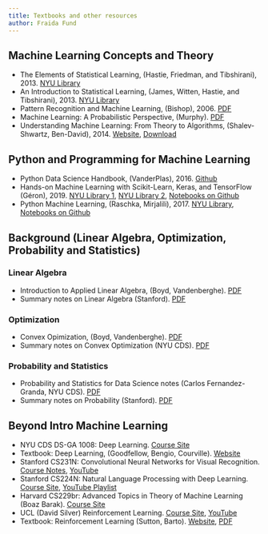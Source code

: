 ```yaml
---
title: Textbooks and other resources
author: Fraida Fund
---
```



## Machine Learning Concepts and Theory

* The Elements of Statistical Learning, (Hastie, Friedman, and Tibshirani), 2013. [NYU Library](https://bobcat.library.nyu.edu/permalink/f/1c17uag/nyu_aleph006482758)
* An Introduction to Statistical Learning, (James, Witten, Hastie, and Tibshirani), 2013. [NYU Library](https://bobcat.library.nyu.edu/permalink/f/1c17uag/nyu_aleph004655521)
* Pattern Recognition and Machine Learning, (Bishop), 2006. [PDF](https://www.microsoft.com/en-us/research/uploads/prod/2006/01/Bishop-Pattern-Recognition-and-Machine-Learning-2006.pdf)
* Machine Learning: A Probabilistic Perspective, (Murphy). [PDF](http://noiselab.ucsd.edu/ECE228/Murphy_Machine_Learning.pdf)
* Understanding Machine Learning: From Theory to Algorithms, (Shalev-Shwartz, Ben-David), 2014. [Website](https://www.cs.huji.ac.il/~shais/UnderstandingMachineLearning/index.html), [Download](https://www.cs.huji.ac.il/~shais/UnderstandingMachineLearning/copy.html)

## Python and Programming for Machine Learning

* Python Data Science Handbook, (VanderPlas), 2016. [Github](https://jakevdp.github.io/PythonDataScienceHandbook/)
* Hands-on Machine Learning with Scikit-Learn, Keras, and TensorFlow (Géron), 2019. [NYU Library 1](https://bobcat.library.nyu.edu/permalink/f/ci13eu/nyu_aleph008011603), [NYU Library 2](https://bobcat.library.nyu.edu/permalink/f/ci13eu/nyu_aleph005589560), [Notebooks on Github](https://github.com/ageron/handson-ml2)
* Python Machine Learning, (Raschka, Mirjalili), 2017. [NYU Library](https://bobcat.library.nyu.edu/permalink/f/ci13eu/nyu_aleph008027112), [Notebooks on Github](https://github.com/rasbt/python-machine-learning-book-3rd-edition)


## Background (Linear Algebra, Optimization, Probability and Statistics)

### Linear Algebra

* Introduction to Applied Linear Algebra, (Boyd, Vandenberghe). [PDF](http://vmls-book.stanford.edu/vmls.pdf)
* Summary notes on Linear Algebra (Stanford). [PDF](http://cs229.stanford.edu/section/cs229-linalg.pdf)

### Optimization

* Convex Opimization, (Boyd, Vandenberghe). [PDF](https://web.stanford.edu/~boyd/cvxbook/bv_cvxbook.pdf)
* Summary notes on Convex Optimization (NYU CDS). [PDF](https://davidrosenberg.github.io/mlcourse/Notes/convex-optimization.pdf)

### Probability and Statistics

* Probability and Statistics for Data Science notes (Carlos Fernandez-Granda, NYU CDS). [PDF](https://cims.nyu.edu/~cfgranda/pages/stuff/probability_stats_for_DS.pdf)
* Summary notes on Probability (Stanford). [PDF](http://cs229.stanford.edu/section/cs229-prob.pdf)

## Beyond Intro Machine Learning

* NYU CDS DS-GA 1008: Deep Learning. [Course Site](https://cds.nyu.edu/deep-learning/)
* Textbook: Deep Learning, (Goodfellow, Bengio, Courville). [Website](https://www.deeplearningbook.org/)
* Stanford CS231N: Convolutional Neural Networks for Visual Recognition. [Course Notes](https://cs231n.github.io/), [YouTube](https://www.youtube.com/playlist?list=PL3FW7Lu3i5JvHM8ljYj-zLfQRF3EO8sYv)
* Stanford CS224N: Natural Language Processing with Deep Learning. [Course Site](https://web.stanford.edu/class/archive/cs/cs224n/cs224n.1194/index.html#schedule), [YouTube Playlist](https://www.youtube.com/playlist?list=PLoROMvodv4rOhcuXMZkNm7j3fVwBBY42z)
* Harvard CS229br: Advanced Topics in Theory of Machine Learning (Boaz Barak). [Course Site](https://boazbk.github.io/mltheoryseminar/cs229br)
* UCL (David Silver) Reinforcement Learning. [Course Site](https://www.davidsilver.uk/teaching/), [YouTube](https://www.youtube.com/watch?v=2pWv7GOvuf0&list=RDCMUCP7jMXSY2xbc3KCAE0MHQ-A)
* Textbook: Reinforcement Learning (Sutton, Barto). [Website](http://incompleteideas.net/book/the-book-2nd.html), [PDF](http://incompleteideas.net/book/RLbook2020.pdf)